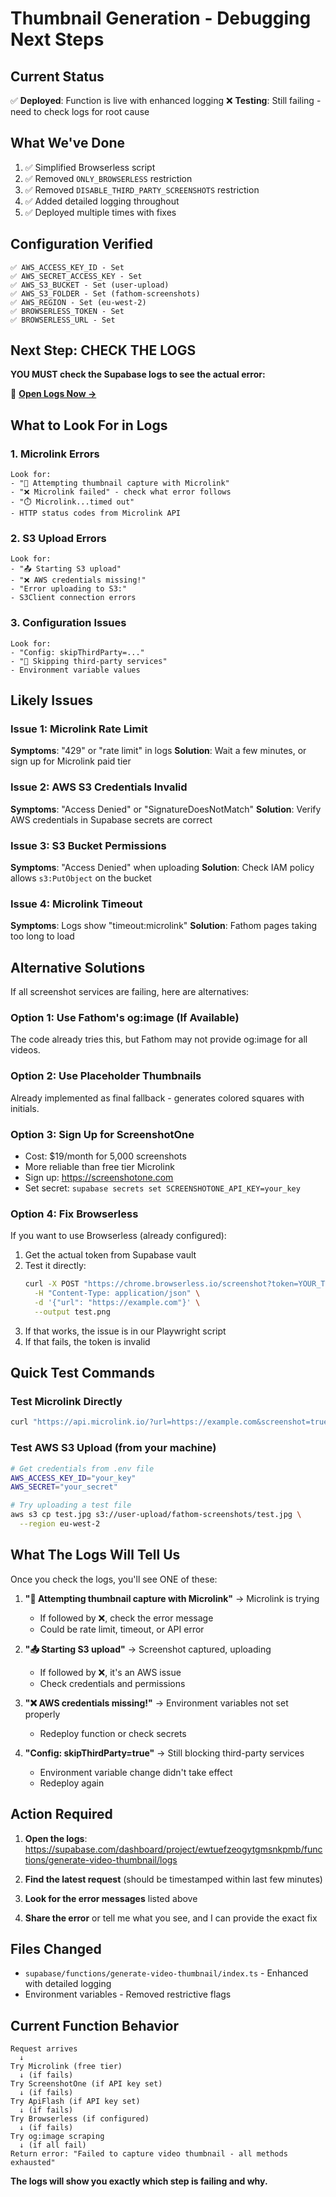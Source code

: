 # Thumbnail Generation - Debugging Next Steps

## Current Status

✅ **Deployed**: Function is live with enhanced logging
❌ **Testing**: Still failing - need to check logs for root cause

## What We've Done

1. ✅ Simplified Browserless script
2. ✅ Removed `ONLY_BROWSERLESS` restriction  
3. ✅ Removed `DISABLE_THIRD_PARTY_SCREENSHOTS` restriction
4. ✅ Added detailed logging throughout
5. ✅ Deployed multiple times with fixes

## Configuration Verified

```
✅ AWS_ACCESS_KEY_ID - Set
✅ AWS_SECRET_ACCESS_KEY - Set
✅ AWS_S3_BUCKET - Set (user-upload)
✅ AWS_S3_FOLDER - Set (fathom-screenshots)
✅ AWS_REGION - Set (eu-west-2)
✅ BROWSERLESS_TOKEN - Set
✅ BROWSERLESS_URL - Set
```

## Next Step: CHECK THE LOGS

**YOU MUST check the Supabase logs to see the actual error:**

🔗 **[Open Logs Now →](https://supabase.com/dashboard/project/ewtuefzeogytgmsnkpmb/functions/generate-video-thumbnail/logs)**

## What to Look For in Logs

### 1. Microlink Errors
```
Look for:
- "📸 Attempting thumbnail capture with Microlink"
- "❌ Microlink failed" - check what error follows
- "⏱️ Microlink...timed out"
- HTTP status codes from Microlink API
```

### 2. S3 Upload Errors
```
Look for:
- "📤 Starting S3 upload"
- "❌ AWS credentials missing!"
- "Error uploading to S3:"
- S3Client connection errors
```

### 3. Configuration Issues
```
Look for:
- "Config: skipThirdParty=..."
- "📸 Skipping third-party services"
- Environment variable values
```

## Likely Issues

### Issue 1: Microlink Rate Limit
**Symptoms**: "429" or "rate limit" in logs
**Solution**: Wait a few minutes, or sign up for Microlink paid tier

### Issue 2: AWS S3 Credentials Invalid
**Symptoms**: "Access Denied" or "SignatureDoesNotMatch"
**Solution**: Verify AWS credentials in Supabase secrets are correct

### Issue 3: S3 Bucket Permissions
**Symptoms**: "Access Denied" when uploading
**Solution**: Check IAM policy allows `s3:PutObject` on the bucket

### Issue 4: Microlink Timeout
**Symptoms**: Logs show "timeout:microlink"
**Solution**: Fathom pages taking too long to load

## Alternative Solutions

If all screenshot services are failing, here are alternatives:

### Option 1: Use Fathom's og:image (If Available)
The code already tries this, but Fathom may not provide og:image for all videos.

### Option 2: Use Placeholder Thumbnails
Already implemented as final fallback - generates colored squares with initials.

### Option 3: Sign Up for ScreenshotOne
- Cost: $19/month for 5,000 screenshots  
- More reliable than free tier Microlink
- Sign up: https://screenshotone.com
- Set secret: `supabase secrets set SCREENSHOTONE_API_KEY=your_key`

### Option 4: Fix Browserless
If you want to use Browserless (already configured):
1. Get the actual token from Supabase vault
2. Test it directly: 
   ```bash
   curl -X POST "https://chrome.browserless.io/screenshot?token=YOUR_TOKEN" \
     -H "Content-Type: application/json" \
     -d '{"url": "https://example.com"}' \
     --output test.png
   ```
3. If that works, the issue is in our Playwright script
4. If that fails, the token is invalid

## Quick Test Commands

### Test Microlink Directly
```bash
curl "https://api.microlink.io/?url=https://example.com&screenshot=true&meta=false"
```

### Test AWS S3 Upload (from your machine)
```bash
# Get credentials from .env file
AWS_ACCESS_KEY_ID="your_key"
AWS_SECRET="your_secret"

# Try uploading a test file
aws s3 cp test.jpg s3://user-upload/fathom-screenshots/test.jpg \
  --region eu-west-2
```

## What The Logs Will Tell Us

Once you check the logs, you'll see ONE of these:

1. **"📸 Attempting thumbnail capture with Microlink"** → Microlink is trying
   - If followed by ❌, check the error message
   - Could be rate limit, timeout, or API error

2. **"📤 Starting S3 upload"** → Screenshot captured, uploading
   - If followed by ❌, it's an AWS issue
   - Check credentials and permissions

3. **"❌ AWS credentials missing!"** → Environment variables not set properly
   - Redeploy function or check secrets

4. **"Config: skipThirdParty=true"** → Still blocking third-party services
   - Environment variable change didn't take effect
   - Redeploy again

## Action Required

1. **Open the logs**: https://supabase.com/dashboard/project/ewtuefzeogytgmsnkpmb/functions/generate-video-thumbnail/logs

2. **Find the latest request** (should be timestamped within last few minutes)

3. **Look for the error messages** listed above

4. **Share the error** or tell me what you see, and I can provide the exact fix

## Files Changed

- `supabase/functions/generate-video-thumbnail/index.ts` - Enhanced with detailed logging
- Environment variables - Removed restrictive flags

## Current Function Behavior

```
Request arrives
  ↓
Try Microlink (free tier)
  ↓ (if fails)
Try ScreenshotOne (if API key set)
  ↓ (if fails)
Try ApiFlash (if API key set)
  ↓ (if fails)
Try Browserless (if configured)
  ↓ (if fails)
Try og:image scraping
  ↓ (if all fail)
Return error: "Failed to capture video thumbnail - all methods exhausted"
```

**The logs will show you exactly which step is failing and why.**

